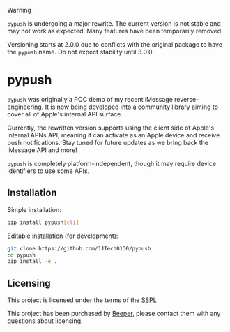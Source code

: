 > [!WARNING]
> `pypush` is undergoing a major rewrite. The current version is not stable and may not work as expected. Many features have been temporarily removed.
>
> Versioning starts at 2.0.0 due to conflicts with the original package to have the `pypush` name. Do not expect stability until 3.0.0.

# pypush
`pypush` was originally a POC demo of my recent iMessage reverse-engineering.
It is now being developed into a community library aiming to cover all of Apple's internal API surface.

Currently, the rewritten version supports using the client side of Apple's internal APNs API, meaning it can activate as an
Apple device and receive push notifications. Stay tuned for future updates as we bring back the iMessage API and more!

`pypush` is completely platform-independent, though it may require device identifiers to use some APIs.

## Installation
Simple installation:
```bash
pip install pypush[cli]
```
Editable installation (for development):
```bash
git clone https://github.com/JJTech0130/pypush
cd pypush
pip install -e .
```

## Licensing
This project is licensed under the terms of the [SSPL](https://www.mongodb.com/licensing/server-side-public-license)

This project has been purchased by [Beeper](https://github.com/beeper), please contact them with any questions about licensing.
